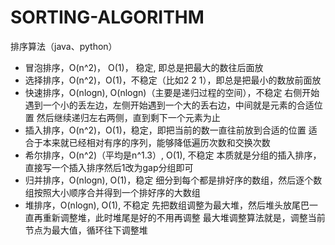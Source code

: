 # SORTING-ALGORITHM
排序算法（java、python）

- 冒泡排序，O(n^2)， O(1)， 稳定, 即总是把最大的数往后面放
- 选择排序，O(n^2)，O(1)，不稳定（比如2 2 1），即总是把最小的数放前面放
- 快速排序，O(nlogn), O(nlogn)（主要是递归过程的空间），不稳定
  右侧开始遇到一个小的丢左边，左侧开始遇到一个大的丢右边，中间就是元素的合适位置
  然后继续递归左右两侧，直到剩下一个元素为止
- 插入排序，O(n^2)，O(1)，稳定，即把当前的数一直往前放到合适的位置
  适合于本来就已经相对有序的序列，能够降低遍历次数和交换次数
- 希尔排序，O(n^2)（平均是n^1.3）, O(1), 不稳定
  本质就是分组的插入排序，直接写一个插入排序然后1改为gap分组即可
- 归并排序，O(nlogn), O(1)，稳定
  细分到每个都是排好序的数组，然后逐个数组按照大小顺序合并得到一个排好序的大数组
- 堆排序，O(nlogn), O(1), 不稳定
  先把数组调整为最大堆，然后堆头放尾巴一直再重新调整堆，此时堆尾是好的不用再调整
  最大堆调整算法就是，调整当前节点为最大值，循环往下调整堆
